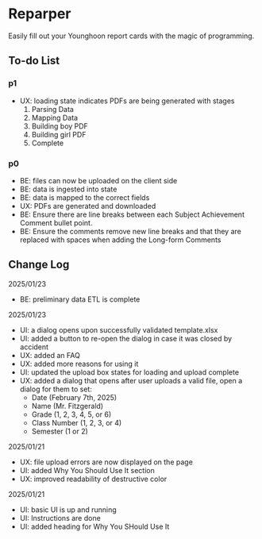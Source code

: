 # Reparper

Easily fill out your Younghoon report cards with the magic of programming.

## To-do List

### p1

-   UX: loading state indicates PDFs are being generated with stages
    1. Parsing Data
    2. Mapping Data
    3. Building boy PDF
    4. Building girl PDF
    5. Complete

### p0

-   BE: files can now be uploaded on the client side
-   BE: data is ingested into state
-   BE: data is mapped to the correct fields
-   UX: PDFs are generated and downloaded
-   BE: Ensure there are line breaks between each Subject Achievement Comment bullet point.
-   BE: Ensure the comments remove new line breaks and that they are replaced with spaces when adding the Long-form Comments

## Change Log

2025/01/23

-   BE: preliminary data ETL is complete

2025/01/23

-   UI: a dialog opens upon successfully validated template.xlsx
-   UI: added a button to re-open the dialog in case it was closed by accident
-   UX: added an FAQ
-   UX: added more reasons for using it
-   UI: updated the upload box states for loading and upload complete
-   UX: added a dialog that opens after user uploads a valid file, open a dialog for them to set:
    -   Date (February 7th, 2025)
    -   Name (Mr. Fitzgerald)
    -   Grade (1, 2, 3, 4, 5, or 6)
    -   Class Number (1, 2, 3, or 4)
    -   Semester (1 or 2)

2025/01/21

-   UX: file upload errors are now displayed on the page
-   UI: added Why You Should Use It section
-   UX: improved readability of destructive color

2025/01/21

-   UI: basic UI is up and running
-   UI: Instructions are done
-   UI: added heading for Why You SHould Use It
